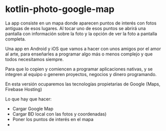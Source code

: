 # kotlin-photo-google-map

La app consiste en un mapa donde aparecen puntos de interés con fotos antiguas de esos lugares.
Al tocar uno de esos puntos se abrirá una pantalla con información sobre la foto
y la opción de ver la foto a pantalla completa.

Una app en Android y iOS que vamos a hacer con unos amigos por el amor al arte,
para enseñarles a programar algo más o menos complejo y que todos necesitamos siempre.

Para que lo copien y comiencen a programar aplicaciones nativas, y se integren al equipo o generen
proyectos, negocios y dinero programando.

En esta versión ocuparemos las tecnologías propietarias de Google (Maps, Firebase Hosting)

Lo que hay que hacer:
- Cargar Google Map
- Cargar BD local con las fotos y coordenadas)
- Poner los puntos de interés en el mapa
-